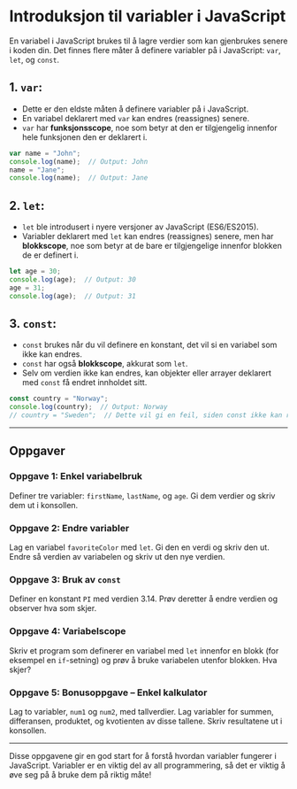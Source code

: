 
# Introduksjon til variabler i JavaScript

En variabel i JavaScript brukes til å lagre verdier som kan gjenbrukes senere i koden din. Det finnes flere måter å definere variabler på i JavaScript: `var`, `let`, og `const`.

## 1. `var`:
- Dette er den eldste måten å definere variabler på i JavaScript.
- En variabel deklarert med `var` kan endres (reassignes) senere.
- `var` har **funksjonsscope**, noe som betyr at den er tilgjengelig innenfor hele funksjonen den er deklarert i.

```javascript
var name = "John";
console.log(name);  // Output: John
name = "Jane";
console.log(name);  // Output: Jane
```

## 2. `let`:
- `let` ble introdusert i nyere versjoner av JavaScript (ES6/ES2015).
- Variabler deklarert med `let` kan endres (reassignes) senere, men har **blokkscope**, noe som betyr at de bare er tilgjengelige innenfor blokken de er definert i.

```javascript
let age = 30;
console.log(age);  // Output: 30
age = 31;
console.log(age);  // Output: 31
```

## 3. `const`:
- `const` brukes når du vil definere en konstant, det vil si en variabel som ikke kan endres.
- `const` har også **blokkscope**, akkurat som `let`.
- Selv om verdien ikke kan endres, kan objekter eller arrayer deklarert med `const` få endret innholdet sitt.

```javascript
const country = "Norway";
console.log(country);  // Output: Norway
// country = "Sweden";  // Dette vil gi en feil, siden const ikke kan reassignes.
```

---

## Oppgaver

### Oppgave 1: Enkel variabelbruk
Definer tre variabler: `firstName`, `lastName`, og `age`. Gi dem verdier og skriv dem ut i konsollen.


### Oppgave 2: Endre variabler
Lag en variabel `favoriteColor` med `let`. Gi den en verdi og skriv den ut. Endre så verdien av variabelen og skriv ut den nye verdien.


### Oppgave 3: Bruk av `const`
Definer en konstant `PI` med verdien 3.14. Prøv deretter å endre verdien og observer hva som skjer.


### Oppgave 4: Variabelscope
Skriv et program som definerer en variabel med `let` innenfor en blokk (for eksempel en `if`-setning) og prøv å bruke variabelen utenfor blokken. Hva skjer?


### Oppgave 5: Bonusoppgave – Enkel kalkulator
Lag to variabler, `num1` og `num2`, med tallverdier. Lag variabler for summen, differansen, produktet, og kvotienten av disse tallene. Skriv resultatene ut i konsollen.


---

Disse oppgavene gir en god start for å forstå hvordan variabler fungerer i JavaScript. Variabler er en viktig del av all programmering, så det er viktig å øve seg på å bruke dem på riktig måte!
